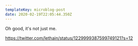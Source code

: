 ```yaml
---
templateKey: microblog-post
date: 2020-02-19T22:05:44.350Z
---
```


Oh good, it's not just me.

https://twitter.com/lethain/status/1229999387599749121?s=12
